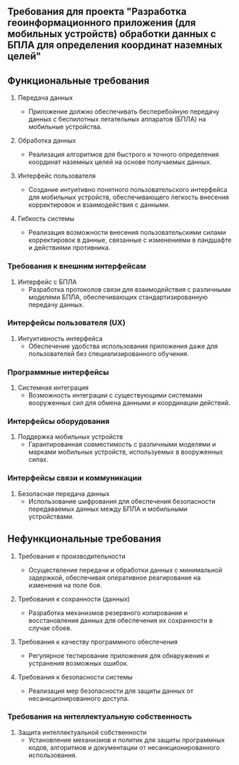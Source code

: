 ## Требования для проекта "Разработка геоинформационного приложения (для мобильных устройств) обработки данных с БПЛА для определения координат наземных целей"
## Функциональные требования

1. Передача данных
   - Приложение должно обеспечивать бесперебойную передачу данных с беспилотных летательных аппаратов (БПЛА) на мобильные устройства.

2. Обработка данных
   - Реализация алгоритмов для быстрого и точного определения координат наземных целей на основе получаемых данных.

3. Интерфейс пользователя
   - Создание интуитивно понятного пользовательского интерфейса для мобильных устройств, обеспечивающего легкость внесения корректировок и взаимодействия с данными.

4. Гибкость системы
   - Реализация возможности внесения пользовательскими силами корректировок в данные, связанные с изменениями в ландшафте и действиями противника.

### Требования к внешним интерфейсам

1. Интерфейс с БПЛА
   - Разработка протоколов связи для взаимодействия с различными моделями БПЛА, обеспечивающих стандартизированную передачу данных.

### Интерфейсы пользователя (UX)

1. Интуитивность интерфейса
   - Обеспечение удобства использования приложения даже для пользователей без специализированного обучения.

### Программные интерфейсы

1. Системная интеграция
   - Возможность интеграции с существующими системами вооруженных сил для обмена данными и координации действий.

### Интерфейсы оборудования

1. Поддержка мобильных устройств
   - Гарантированная совместимость с различными моделями и марками мобильных устройств, используемых в вооруженных силах.

### Интерфейсы связи и коммуникации

1. Безопасная передача данных
   - Использование шифрования для обеспечения безопасности передаваемых данных между БПЛА и мобильными устройствами.

## Нефункциональные требования

1. Требования к производительности
   - Осуществление передачи и обработки данных с минимальной задержкой, обеспечивая оперативное реагирование на изменения на поле боя.

2. Требования к сохранности (данных)
   - Разработка механизмов резервного копирования и восстановления данных для обеспечения их сохранности в случае сбоев.

3. Требования к качеству программного обеспечения
   - Регулярное тестирование приложения для обнаружения и устранения возможных ошибок.

4. Требования к безопасности системы
   - Реализация мер безопасности для защиты данных от несанкционированного доступа.

### Требования на интеллектуальную собственность

1. Защита интеллектуальной собственности
   - Установление механизмов и политик для защиты программных кодов, алгоритмов и документации от несанкционированного использования.
